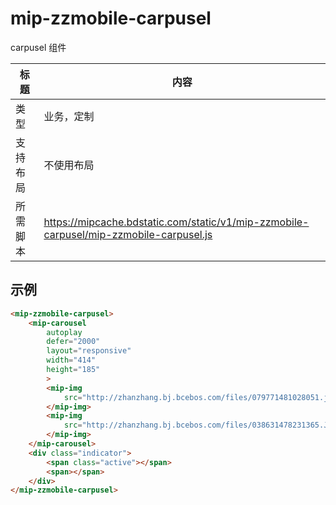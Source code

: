 # mip-zzmobile-carpusel

carpusel 组件

标题|内容
----|----
类型|业务，定制
支持布局|不使用布局
所需脚本|https://mipcache.bdstatic.com/static/v1/mip-zzmobile-carpusel/mip-zzmobile-carpusel.js

## 示例

```html
<mip-zzmobile-carpusel>
    <mip-carousel
        autoplay
        defer="2000"  
        layout="responsive" 
        width="414"
        height="185"
        >
        <mip-img 
            src="http://zhanzhang.bj.bcebos.com/files/079771481028051.jpg">
        </mip-img>
        <mip-img 
            src="http://zhanzhang.bj.bcebos.com/files/038631478231365.JPG">
        </mip-img>
    </mip-carousel>
    <div class="indicator">
        <span class="active"></span>
        <span></span>
    </div>
</mip-zzmobile-carpusel>
```